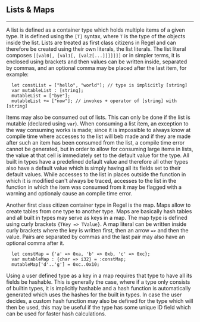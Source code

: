 ## Lists & Maps
________________________________________________________________________________

A list is defined as a container type which holds multiple items of a given
type. It is defined using the `[T]` syntax, where `T` is the type of the objects
inside the list. Lists are treated as first class citizens in Regel and can
therefore be created using their own literals, the list literals. The list
literal composes `[[val0[, [val1[, [val2[...]]]]]]]` or in simpler terms, it is
enclosed using brackets and then values can be written inside, separated by
commas, and an optional comma may be placed after the last item, for example:

```
  let constList = ["hello", "world"]; // type is implicitly [string]
  var mutableList : [string];
  mutableList = ["bye"];
  mutableList += ["now"]; // invokes + operator of [string] with [string]
```

Items may also be consumed out of lists. This can only be done if the list is
mutable (declared using `var`). When consuming a list item, an exception to the
way consuming works is made; since it is impossible to always know at compile
time where accesses to the list will beb made and if they are made after such an
item has been consumed from the list, a compile time error cannot be generated,
but in order to allow for consuming large items in lists, the value at that cell
is immediately set to the default value for the type. All built in types have a
predefined default value and therefore all other types also have a default
value which is simply having all its fields set to their default values. While
accesses to the list in places outside the function in which it is modified
can't always be traced, accesses to the list in the function in which the item
was consumed from it may be flagged with a warning and optionaly cause an
compile time error.

Another first class citizen container type in Regel is the map. Maps allow to
create tables from one type to another type. Maps are basically hash tables and
all built in types may serve as keys in a map. The map type is defined using
curly brackets `{TKey => TValue}`. A map literal can be written inside curly
brackets where the key is written first, then an arrow `=>` and then the value.
Pairs are separated by commas and the last pair may also have an optional comma
after it.

```
  let constMap = {'a' => 0xa, 'b' => 0xb, 'c' => 0xc};
  var mutableMap : {char => i32} = :constMap;
  mutableMap['d'..'g'] = 0xc..0x10;
```

Using a user defined type as a key in a map requires that type to have all its
fields be hashable. This is generally the case, where if a type only consists of
builtin types, it is implicitly hashable and a hash function is automatically
generated which uses the hashes for the built in types. In case the user
decides, a custom hash function may also be defined for the type which will then
be used, this may be useful if the type has some unique ID field which can be
used for faster hash calculations.
